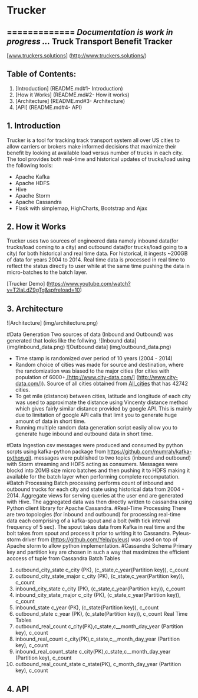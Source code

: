 # Trucker
=============
*Documentation is work in progress ...*
Truck Transport Benefit Tracker
-------------------------------
[www.truckers.solutions] (http://www.truckers.solutions/)

Table of Contents:
-------------------
1. [Introduction] (README.md#1- Introduction)
2. [How it Works] (README.md#2- How it works)
3. [Architecture] (README.md#3- Architecture)
4. [API] (README.md#4- API)

## 1. Introduction
Trucker is a tool for tracking track transport system all over US cities to allow carriers or brokers make informed decisions that maximize their benefit by looking at available load versus number of trucks in each city. The tool provides both real-time and historical updates of trucks/load using the following tools:
- Apache Kafka
- Apache HDFS
- Hive
- Apache Storm
- Apache Cassandra
- Flask with simplemap, HighCharts, Bootstrap and Ajax

## 2. How it Works
Trucker uses two sources of engineered data namely inbound data(for trucks/load coming to a city)  and outbound data(for trucks/load going to a city) for both historical and real time data. For historical, it ingests ~200GB of data for years 2004 to 2014. Real time data is processed in real time to reflect the status directly to user while at the same time pushing the data in micro-batches to the batch layer.

[Trucker Demo] (https://www.youtube.com/watch?v=T2laLdZ9gTg&spfreload=10)

## 3. Architecture
![Architecture] (img/architecture.png)

#Data Generation
Two sources of data (Inbound and Outbound) was generated that looks like the follwing.
![Inbound data] (img/inbound_data.png)
![Outbound data] (img/outbound_data.png)
* Time stamp is randomized over period of 10 years (2004 - 2014)
* Random choice of cities was made for source and destination, where the randomization was biased to the major cities (for cities with population of 6000+,[http://www.city-data.com/] (http://www.city-data.com/)). Source of all cities obtained from [All_cities](http://www.gaslampmedia.com/wp-content/uploads/2013/08/zip_codes_states.csv ) that has 42742 cities.
* To get mile (distance) between cities, latitude and longitude of each city was used to approximate the distance using Vincenty distance method which gives fairly similar distance provided by google API. This is mainly due to limitation of google API calls that limit you to generate huge amount of data in short time.
* Running multiple random data generation script easily allow you to generate huge inbound and outbound data in short time.

#Data Ingestion
csv messages were produced and consumed by python scrpts using kafka-python package from https://github.com/mumrah/kafka-python.git. messages were published to two topics (inbound and outbound) with Storm streaming and HDFS acting as consumers. Messages were blockd into 20MB size micro batches and then pushing it to HDFS making it available for the batch layer when performing complete recomputation.
#Batch Processing
Batch processing performs count of inbound and outbound trucks for each city and state using  historical data from 2004 - 2014. Aggregate views for serving queries at the user end are generated with Hive. The aggregated data was then directly written to cassandra using Python client library for Apache Cassandra.
#Real-Time Processing
There are two topologies (for inbound and outbound) for processing real-time data each comprising of a kafka-spout and a bolt (with tick interval frequency of 5 sec). The spout takes data from Kafka in real time and the bolt takes from spout and process it prior to writing it to Cassandra. Pyleus-storm driver from (https://github.com/Yelp/pyleus) was used on top of Apache storm to allow python implementation.
#Cassandra Schema
Primary key and partition key are chosen in such a way that maximizes the efficient acccess of tuple from Cassandra
Batch Tables
1. outbound_city_state c_city (PK), (c_state,c_year(Partition key)), c_count
2. outbound_city_state_major c_city (PK), (c_state,c_year(Partition key)), c_count
3. inbound_city_state c_city (PK), (c_state,c_year(Partition key)), c_count
4. inbound_city_state_major c_city (PK), (c_state,c_year(Partition key)), c_count
5. inbound_state c_year (PK), (c_state(Partition key)), c_count
6. outbound_state c_year (PK), (c_state(Partition key)), c_count
Real Time Tables
1. outbound_real_count c_city(PK),c_state,c__month_day_year (Partition key), c_count
2. inbound_real_count c_city(PK),c_state,c__month_day_year (Partition key), c_count
3. inbound_real_count_state c_city(PK),c_state,c__month_day_year (Partition key), c_count
4. outbound_real_count_state c_state(PK), c_month_day_year (Partition key), c_count


## 4. API
